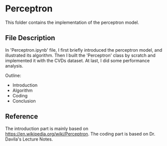 # Perceptron

This folder contains the implementation of the perceptron model. 

## File Description

In 'Perceptron.ipynb' file, I first briefly introduced the perceptron model, and illustrated its algorithm. Then I built the 'Perceptron' class by scratch and implemented it with the CVDs dataset. At last, I did some performance analysis.

Outline:
- Introduction
- Algorithm
- Coding
- Conclusion

## Reference
The introduction part is mainly based on https://en.wikipedia.org/wiki/Perceptron. The coding part is based on Dr. Davila's Lecture Notes.